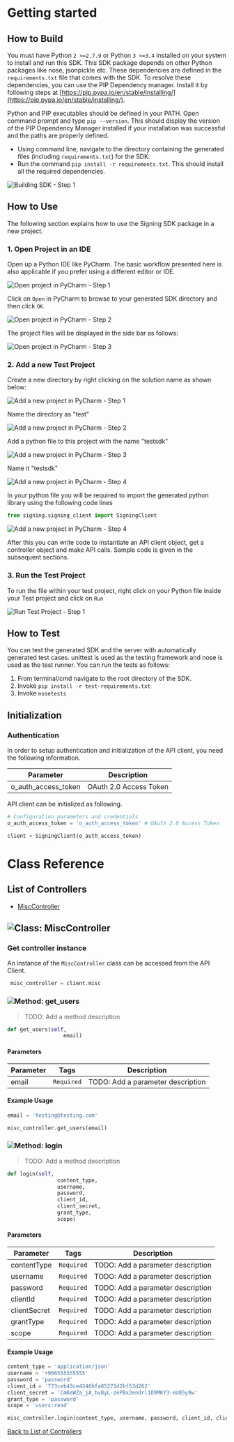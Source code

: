 # Getting started

## How to Build


You must have Python ```2 >=2.7.9``` or Python ```3 >=3.4``` installed on your system to install and run this SDK. This SDK package depends on other Python packages like nose, jsonpickle etc. 
These dependencies are defined in the ```requirements.txt``` file that comes with the SDK.
To resolve these dependencies, you can use the PIP Dependency manager. Install it by following steps at [https://pip.pypa.io/en/stable/installing/](https://pip.pypa.io/en/stable/installing/).

Python and PIP executables should be defined in your PATH. Open command prompt and type ```pip --version```.
This should display the version of the PIP Dependency Manager installed if your installation was successful and the paths are properly defined.

* Using command line, navigate to the directory containing the generated files (including ```requirements.txt```) for the SDK.
* Run the command ```pip install -r requirements.txt```. This should install all the required dependencies.

![Building SDK - Step 1](https://apidocs.io/illustration/python?step=installDependencies&workspaceFolder=signing-Python)


## How to Use

The following section explains how to use the Signing SDK package in a new project.

### 1. Open Project in an IDE

Open up a Python IDE like PyCharm. The basic workflow presented here is also applicable if you prefer using a different editor or IDE.

![Open project in PyCharm - Step 1](https://apidocs.io/illustration/python?step=pyCharm)

Click on ```Open``` in PyCharm to browse to your generated SDK directory and then click ```OK```.

![Open project in PyCharm - Step 2](https://apidocs.io/illustration/python?step=openProject0&workspaceFolder=signing-Python)     

The project files will be displayed in the side bar as follows:

![Open project in PyCharm - Step 3](https://apidocs.io/illustration/python?step=openProject1&workspaceFolder=signing-Python&projectName=signing)     

### 2. Add a new Test Project

Create a new directory by right clicking on the solution name as shown below:

![Add a new project in PyCharm - Step 1](https://apidocs.io/illustration/python?step=createDirectory&workspaceFolder=signing-Python&projectName=signing)

Name the directory as "test"

![Add a new project in PyCharm - Step 2](https://apidocs.io/illustration/python?step=nameDirectory)
   
Add a python file to this project with the name "testsdk"

![Add a new project in PyCharm - Step 3](https://apidocs.io/illustration/python?step=createFile&workspaceFolder=signing-Python&projectName=signing)

Name it "testsdk"

![Add a new project in PyCharm - Step 4](https://apidocs.io/illustration/python?step=nameFile)

In your python file you will be required to import the generated python library using the following code lines

```Python
from signing.signing_client import SigningClient
```

![Add a new project in PyCharm - Step 4](https://apidocs.io/illustration/python?step=projectFiles&workspaceFolder=signing-Python&libraryName=signing.signing_client&projectName=signing&className=SigningClient)

After this you can write code to instantiate an API client object, get a controller object and  make API calls. Sample code is given in the subsequent sections.

### 3. Run the Test Project

To run the file within your test project, right click on your Python file inside your Test project and click on ```Run```

![Run Test Project - Step 1](https://apidocs.io/illustration/python?step=runProject&workspaceFolder=signing-Python&libraryName=signing.signing_client&projectName=signing&className=SigningClient)


## How to Test

You can test the generated SDK and the server with automatically generated test
cases. unittest is used as the testing framework and nose is used as the test
runner. You can run the tests as follows:

  1. From terminal/cmd navigate to the root directory of the SDK.
  2. Invoke ```pip install -r test-requirements.txt```
  3. Invoke ```nosetests```

## Initialization

### Authentication
In order to setup authentication and initialization of the API client, you need the following information.

| Parameter | Description |
|-----------|-------------|
| o_auth_access_token | OAuth 2.0 Access Token |



API client can be initialized as following.

```python
# Configuration parameters and credentials
o_auth_access_token = 'o_auth_access_token' # OAuth 2.0 Access Token

client = SigningClient(o_auth_access_token)
```



# Class Reference

## <a name="list_of_controllers"></a>List of Controllers

* [MiscController](#misc_controller)

## <a name="misc_controller"></a>![Class: ](https://apidocs.io/img/class.png ".MiscController") MiscController

### Get controller instance

An instance of the ``` MiscController ``` class can be accessed from the API Client.

```python
 misc_controller = client.misc
```

### <a name="get_users"></a>![Method: ](https://apidocs.io/img/method.png ".MiscController.get_users") get_users

> TODO: Add a method description

```python
def get_users(self,
                  email)
```

#### Parameters

| Parameter | Tags | Description |
|-----------|------|-------------|
| email |  ``` Required ```  | TODO: Add a parameter description |



#### Example Usage

```python
email = 'testing@testing.com'

misc_controller.get_users(email)

```


### <a name="login"></a>![Method: ](https://apidocs.io/img/method.png ".MiscController.login") login

> TODO: Add a method description

```python
def login(self,
                content_type,
                username,
                password,
                client_id,
                client_secret,
                grant_type,
                scope)
```

#### Parameters

| Parameter | Tags | Description |
|-----------|------|-------------|
| contentType |  ``` Required ```  | TODO: Add a parameter description |
| username |  ``` Required ```  | TODO: Add a parameter description |
| password |  ``` Required ```  | TODO: Add a parameter description |
| clientId |  ``` Required ```  | TODO: Add a parameter description |
| clientSecret |  ``` Required ```  | TODO: Add a parameter description |
| grantType |  ``` Required ```  | TODO: Add a parameter description |
| scope |  ``` Required ```  | TODO: Add a parameter description |



#### Example Usage

```python
content_type = 'application/json'
username = '+966555555555'
password = 'password'
client_id = '773ceb43ce4346bfa85271d2bf53d262'
client_secret = 'CmKeWZa_jA_bv8yL-zePBx2endrl1O9MKY3-eU05y9w'
grant_type = 'password'
scope = 'users:read'

misc_controller.login(content_type, username, password, client_id, client_secret, grant_type, scope)

```


[Back to List of Controllers](#list_of_controllers)




